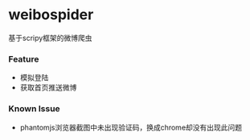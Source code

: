 # weibospider
基于scripy框架的微博爬虫

### Feature
* 模拟登陆
* 获取首页推送微博

### Known Issue
* phantomjs浏览器截图中未出现验证码，换成chrome却没有出现此问题